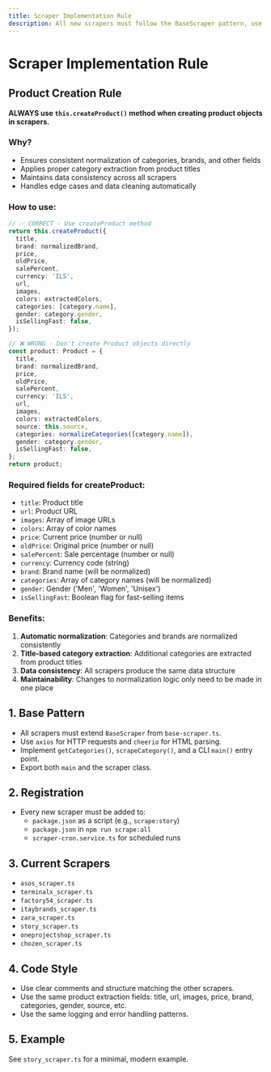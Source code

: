 ```yaml
---
title: Scraper Implementation Rule
description: All new scrapers must follow the BaseScraper pattern, use axios/cheerio, export main(), and be registered in package.json and the cron service. List all current scrapers including story_scraper.ts.
---
```


# Scraper Implementation Rule

## Product Creation Rule
**ALWAYS use `this.createProduct()` method when creating product objects in scrapers.**

### Why?
- Ensures consistent normalization of categories, brands, and other fields
- Applies proper category extraction from product titles
- Maintains data consistency across all scrapers
- Handles edge cases and data cleaning automatically

### How to use:
```typescript
// ✅ CORRECT - Use createProduct method
return this.createProduct({
  title,
  brand: normalizedBrand,
  price,
  oldPrice,
  salePercent,
  currency: 'ILS',
  url,
  images,
  colors: extractedColors,
  categories: [category.name],
  gender: category.gender,
  isSellingFast: false,
});

// ❌ WRONG - Don't create Product objects directly
const product: Product = {
  title,
  brand: normalizedBrand,
  price,
  oldPrice,
  salePercent,
  currency: 'ILS',
  url,
  images,
  colors: extractedColors,
  source: this.source,
  categories: normalizeCategories([category.name]),
  gender: category.gender,
  isSellingFast: false,
};
return product;
```

### Required fields for createProduct:
- `title`: Product title
- `url`: Product URL
- `images`: Array of image URLs
- `colors`: Array of color names
- `price`: Current price (number or null)
- `oldPrice`: Original price (number or null)
- `salePercent`: Sale percentage (number or null)
- `currency`: Currency code (string)
- `brand`: Brand name (will be normalized)
- `categories`: Array of category names (will be normalized)
- `gender`: Gender ('Men', 'Women', 'Unisex')
- `isSellingFast`: Boolean flag for fast-selling items

### Benefits:
1. **Automatic normalization**: Categories and brands are normalized consistently
2. **Title-based category extraction**: Additional categories are extracted from product titles
3. **Data consistency**: All scrapers produce the same data structure
4. **Maintainability**: Changes to normalization logic only need to be made in one place

## 1. Base Pattern
- All scrapers must extend `BaseScraper` from `base-scraper.ts`.
- Use `axios` for HTTP requests and `cheerio` for HTML parsing.
- Implement `getCategories()`, `scrapeCategory()`, and a CLI `main()` entry point.
- Export both `main` and the scraper class.

## 2. Registration
- Every new scraper must be added to:
  - `package.json` as a script (e.g., `scrape:story`)
  - `package.json` in `npm run scrape:all`
  - `scraper-cron.service.ts` for scheduled runs

## 3. Current Scrapers
- `asos_scraper.ts`
- `terminalx_scraper.ts`
- `factory54_scraper.ts`
- `itaybrands_scraper.ts`
- `zara_scraper.ts`
- `story_scraper.ts`
- `oneprojectshop_scraper.ts`
- `chozen_scraper.ts`

## 4. Code Style
- Use clear comments and structure matching the other scrapers.
- Use the same product extraction fields: title, url, images, price, brand, categories, gender, source, etc.
- Use the same logging and error handling patterns.

## 5. Example
See `story_scraper.ts` for a minimal, modern example. 